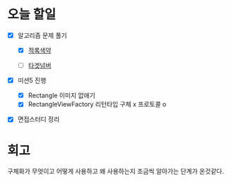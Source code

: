 # 오늘 할일

- [x] 알고리즘 문제 풀기

  - [x] [적록색약](https://www.acmicpc.net/problem/10026)

  - [ ] [타겟넘버](https://programmers.co.kr/learn/courses/30/lessons/43165?)

- [x] 미션5 진행

  - [x] Rectangle 이미지 없애기
  - [x] RectangleViewFactory 리턴타입 구체 x 프로토콜 o

- [x] 면접스터디 정리





# 회고

구체화가 무엇이고 어떻게 사용하고 왜 사용하는지 조금씩 알아가는 단계가 온것같다.